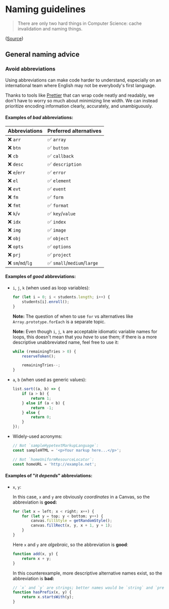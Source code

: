 # Naming guidelines

> There are only two hard things in Computer Science: cache invalidation and naming things.

([Source](https://skeptics.stackexchange.com/a/39178))

## General naming advice

### Avoid abbreviations

Using abbreviations can make code harder to understand, especially on an international team where English may not be everybody's first language.

Thanks to tools like [Prettier](https://prettier.io/) that can wrap code neatly and readably, we don't have to worry so much about minimizing line width. We can instead prioritize encoding information clearly, accurately, and unambiguously.

#### Examples of _bad_ abbreviations:

| Abbreviations      | Preferred alternatives                      |
| ------------------ | ------------------------------------------- |
| :x: `arr`          | :white_check_mark: `array`                  |
| :x: `btn`          | :white_check_mark: `button`                 |
| :x: `cb`           | :white_check_mark: `callback`               |
| :x: `desc`         | :white_check_mark: `description`            |
| :x: `e`/`err`      | :white_check_mark: `error`                  |
| :x: `el`           | :white_check_mark: `element`                |
| :x: `evt`          | :white_check_mark: `event`                  |
| :x: `fm`           | :white_check_mark: `form`                   |
| :x: `fmt`          | :white_check_mark: `format`                 |
| :x: `k`/`v`        | :white_check_mark: `key`/`value`            |
| :x: `idx`          | :white_check_mark: `index`                  |
| :x: `img`          | :white_check_mark: `image`                  |
| :x: `obj`          | :white_check_mark: `object`                 |
| :x: `opts`         | :white_check_mark: `options`                |
| :x: `prj`          | :white_check_mark: `project`                |
| :x: `sm`/`md`/`lg` | :white_check_mark: `small`/`medium`/`large` |

#### Examples of _good_ abbreviations:

-   `i`, `j`, `k` (when used as loop variables):

    ```js
    for (let i = 0; i < students.length; i++) {
    	students[i].enroll();
    }
    ```

    **Note:** The question of when to use `for` vs alternatives like `Array.prototype.forEach` is a separate topic.

    **Note:** Even though `i`, `j`, `k` are acceptable idiomatic variable names for loops, this doesn't mean that you _have_ to use them; if there is a more descriptive unabbreviated name, feel free to use it:

    ```js
    while (remainingTries > 0) {
    	reserveToken();

    	remainingTries--;
    }
    ```

-   `a`, `b` (when used as generic values):

    ```js
    list.sort((a, b) => {
    	if (a > b) {
    		return 1;
    	} else if (a < b) {
    		return -1;
    	} else {
    		return 0;
    	}
    });
    ```

-   Widely-used acronyms:

    ```js
    // Not `sampleHypetextMarkupLanguage`:
    const sampleHTML = '<p>Your markup here...</p>';

    // Not `homeUniformResourceLocator`:
    const homeURL = 'http://example.net';
    ```

#### Examples of "_it depends_" abbreviations:

-   `x`, `y`:

    In this case, `x` and `y` are obviously _coordinates_ in a Canvas, so the abbreviation is **good:**

    ```js
    for (let x = left; x < right; x++) {
    	for (let y = top; y < bottom; y++) {
    		canvas.fillStyle = getRandomStyle();
    		canvas.fillRect(x, y, x + 1, y + 1);
    	}
    }
    ```

    Here `x` and `y` are _algebraic_, so the abbreviation is **good**:

    ```js
    function add(x, y) {
    	return x + y;
    }
    ```

    In this counterexample, more descriptive alternative names exist, so the abbreviation is **bad:**

    ```js
    // `x` and `y` are strings; better names would be `string` and `prefix`:
    function hasPrefix(x, y) {
    	return x.startsWith(y);
    }
    ```
